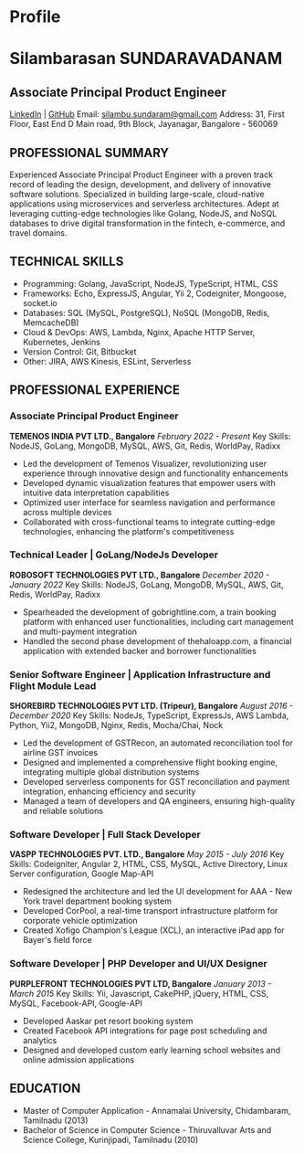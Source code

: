 # Profile

# Silambarasan SUNDARAVADANAM
## Associate Principal Product Engineer

[LinkedIn](https://linkedin.com/in/silambarasan24) | [GitHub](https://github.com/sims24sims)
Email: silambu.sundaram@gmail.com
Address: 31, First Floor, East End D Main road, 9th Block, Jayanagar, Bangalore - 560069

## PROFESSIONAL SUMMARY
Experienced Associate Principal Product Engineer with a proven track record of leading the design, development, and delivery of innovative software solutions. Specialized in building large-scale, cloud-native applications using microservices and serverless architectures. Adept at leveraging cutting-edge technologies like Golang, NodeJS, and NoSQL databases to drive digital transformation in the fintech, e-commerce, and travel domains.

## TECHNICAL SKILLS
- Programming: Golang, JavaScript, NodeJS, TypeScript, HTML, CSS
- Frameworks: Echo, ExpressJS, Angular, Yii 2, Codeigniter, Mongoose, socket.io
- Databases: SQL (MySQL, PostgreSQL), NoSQL (MongoDB, Redis, MemcacheDB)
- Cloud & DevOps: AWS, Lambda, Nginx, Apache HTTP Server, Kubernetes, Jenkins
- Version Control: Git, Bitbucket
- Other: JIRA, AWS Kinesis, ESLint, Serverless

## PROFESSIONAL EXPERIENCE

### Associate Principal Product Engineer
**TEMENOS INDIA PVT LTD., Bangalore**
*February 2022 - Present*
Key Skills: NodeJS, GoLang, MongoDB, MySQL, AWS, Git, Redis, WorldPay, Radixx
- Led the development of Temenos Visualizer, revolutionizing user experience through innovative design and functionality enhancements
- Developed dynamic visualization features that empower users with intuitive data interpretation capabilities
- Optimized user interface for seamless navigation and performance across multiple devices
- Collaborated with cross-functional teams to integrate cutting-edge technologies, enhancing the platform's competitiveness

### Technical Leader | GoLang/NodeJs Developer
**ROBOSOFT TECHNOLOGIES PVT LTD., Bangalore**
*December 2020 - January 2022*
Key Skills: NodeJS, GoLang, MongoDB, MySQL, AWS, Git, Redis, WorldPay, Radixx
- Spearheaded the development of gobrightline.com, a train booking platform with enhanced user functionalities, including cart management and multi-payment integration
- Handled the second phase development of thehaloapp.com, a financial application with extended backer and borrower functionalities

### Senior Software Engineer | Application Infrastructure and Flight Module Lead
**SHOREBIRD TECHNOLOGIES PVT LTD. (Tripeur), Bangalore**
*August 2016 - December 2020*
Key Skills: NodeJs, TypeScript, ExpressJs, AWS Lambda, Python, Yii2, MongoDB, Nginx, Redis, Mocha/Chai, Nock
- Led the development of GSTRecon, an automated reconciliation tool for airline GST invoices
- Designed and implemented a comprehensive flight booking engine, integrating multiple global distribution systems
- Developed serverless components for GST reconciliation and payment integration, enhancing efficiency and security
- Managed a team of developers and QA engineers, ensuring high-quality and reliable solutions

### Software Developer | Full Stack Developer
**VASPP TECHNOLOGIES PVT. LTD., Bangalore**
*May 2015 - July 2016*
Key Skills: Codeigniter, Angular 2, HTML, CSS, MySQL, Active Directory, Linux Server configuration, Google Map-API
- Redesigned the architecture and led the UI development for AAA - New York travel department booking system
- Developed CorPool, a real-time transport infrastructure platform for corporate vehicle optimization
- Created Xofigo Champion's League (XCL), an interactive iPad app for Bayer's field force

### Software Developer | PHP Developer and UI/UX Designer
**PURPLEFRONT TECHNOLOGIES PVT LTD, Bangalore**
*January 2013 - March 2015*
Key Skills: Yii, Javascript, CakePHP, jQuery, HTML, CSS, MySQL, Facebook-API, Google-API
- Developed Aaskar pet resort booking system
- Created Facebook API integrations for page post scheduling and analytics
- Designed and developed custom early learning school websites and online admission applications

## EDUCATION
- Master of Computer Application - Annamalai University, Chidambaram, Tamilnadu (2013)
- Bachelor of Science in Computer Science - Thiruvalluvar Arts and Science College, Kurinjipadi, Tamilnadu (2010)
